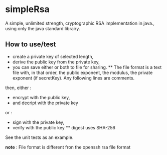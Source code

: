 # simpleRsa
A simple, unlimited strength, cryptographic RSA implementation in java., 
using only the java standard librairy.

## How to use/test

* create a private key of selected length,
* derive the public key from the private key,
* you can save either or both to file for sharing. 
** The file format is a text file with, in that order, the public exponent, the modulus, the private exponent (if secretKey). Any following lines are comments.

then, either :
* encrypt with the public key, 
* and decript with the private key

or :
* sign with the private key, 
* verify with the public key
** digest uses SHA-256

See the unit tests as an example.

**note** : File format is different fron the openssh rsa file format
